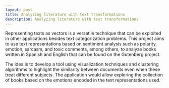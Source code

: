 ```yaml
---
layout: post
title: Analyzing literature with text transformations
description: Analyzing literature with text transformations
---
```


Representing texts as vectors is a versatile technique that can be exploited in other applications besides text categorization problems. This project aims to use text representations based on sentiment analysis such as polarity, emotion, sarcasm, and toxic comments, among others, to analyze books written in Spanish and English that can be found on the Gutenberg project. 

The idea is to develop a tool using visualization techniques and clustering algorithms to highlight the similarity between documents even when these treat different subjects. The application would allow exploring the collection of books based on the emotions encoded in the text representations used.